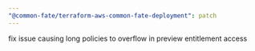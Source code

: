 ```yaml
---
"@common-fate/terraform-aws-common-fate-deployment": patch
---
```


fix issue causing long policies to overflow in preview entitlement access
